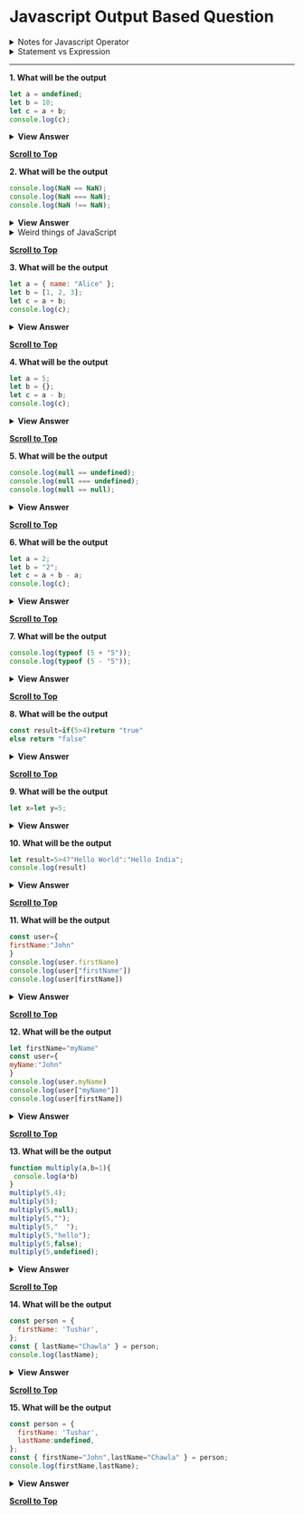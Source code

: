 # Javascript Output Based Question

<details>
 <summary>Notes for Javascript Operator </summary>
 <ul>
  
  **<li>if undefined tries to convert itself into number then it will converted into NaN(Not a number).</li>**
  **<li>If we do comparison of NaN with anyone then we will get false everytime.(EVEN IF WE DO COMPARISON OF NAN WITH NAN , WE WILL GET FALSE )</li>**
  **<li>if any of operand is object or array then they will be converted into primitive(number or string)</li>**  
 **<li> arithmetic + operator </li>**
 
<ul>
  <li>if any of the operand is string then the + operator will concatenate both the operands.</li>
  <li>else the addition will be done and for this the operand will be first converted into numbers and then addition will take place.</li>
</ul>

**<li>arithmetic - operator</li>**
<ul>
  <li>In JavaScript, when the subtraction operator - is used, the operands are converted to numbers before performing the subtraction</li>
</ul>

**<li>Comparison > operator or Comparions < operator</li>**

<ul>
  <li> For > operator Both the operands will be converted into numbers in this case and then comparison of greater than or less than will take plac</li>
</ul>

**<li>Comparison === operator</li>**

<ul>
  <li>It does not do any type conversion and only give true if both the data type and value of operands is same.</li>
  <li>And there is no special case for null and undefined but it was there in == operator.</li>
  <li>/null === null(true) undefined === undefined(true) null === undefined(false)</li>
</ul>

**<li>Comparison == operator</li>**

<ul>
<!--   <li>The == operator tries to make both the operands of same type if they are not of same type  i.e number type and then do compaison.</li>
  <li>But null and undefined are two operands which will never be converted into numbers in == operator.</li>
  <li>null==null , null==undefined , undefined == undefined (These are the true cases for null and undefined)</li> -->
 
 1. If the types are the same:If both operands are of the same type, == simply checks for equality without any type conversion.
Example: "5" == "5" is true, and 5 == 5 is true.

2. If one operand is null and the other is undefined:
JavaScript treats null and undefined as equal.
So null == undefined is true, but they are not coerced to any other type.
Example: null == undefined → true.

3. If one operand is a number and the other is a string:
JavaScript converts the string to a number and then performs the comparison.
Example: 5 == "5" → true because "5" is converted to 5.

4. If one operand is a boolean:
JavaScript converts the boolean to a number (true to 1 and false to 0) and then performs the comparison.
Example: true == 1 → true because true is converted to 1.

5. If one operand is an object and the other is a primitive (number, string, etc.):
JavaScript attempts to convert the object to a primitive using the object’s .valueOf() or .toString() methods.
After converting the object to a primitive, JavaScript applies the comparison.
Example: [1] == 1 → true because [1] is converted to "1", which then converts to 1.

6. Special Case for NaN:
NaN is never equal to anything, including itself.
Example: NaN == NaN → false.
</ul>

</ul>
</details>

<details>
 <summary>Statement vs Expression</summary>
 <ul>
  <li>Expression:-We can store the result of Expression in a variable.example:-Ternary operator,Function Expression,Function Calling,Operator based expressions ,Array forEach Loop.</li>
  <li>Statement:-We can not store the result of Statement in a variable and if we try to do this we will get Error.examples:-IfElse statement,for loop,Switch,Vairable Declaration.</li>
 </ul>
</details>
 

---
**1. What will be the output**
```js
let a = undefined;
let b = 10;
let c = a + b;
console.log(c);
```

<details>
<summary><b>View Answer</b></summary>
<ul>	
<li><b>Output</b> : NaN</li>
<li><b>Reason</b> : The output is NaN because adding undefined and 10 results in NaN</li>
</ul>
</details>

**[Scroll to Top](#Javascript-Output-Based-Question)**

**2. What will be the output**
```js
console.log(NaN == NaN);
console.log(NaN === NaN);
console.log(NaN !== NaN);
```

<details>
<summary><b>View Answer</b></summary>
<ul>	
<li><b>Output</b> : false,false,false</li>
<li><b>Reason</b> : All comparisons involving NaN return false.</li>
</ul>
</details>

<details>
 <summary>Weird things of JavaScript</summary>
 <ul>
  <li>The Boolean converstion of string which has only spaces is true and type conversion of  empty string is false.But if these both strings are converted into numbers then they both are converted to 0. For the empty string it is obvious but for the string with spaces it is a weird thing that why did it gets converted to 0 </li>
 </ul>
</details>

**[Scroll to Top](#Javascript-Output-Based-Question)**

**3. What will be the output**
```js
let a = { name: "Alice" };
let b = [1, 2, 3];
let c = a + b;
console.log(c);
```

<details>
<summary><b>View Answer</b></summary>
<ul>	
<li><b>Output</b> : [object Object]1,2,3</li>
<li><b>Reason</b> : The object gets converted to "[object Object]", and the array gets converted to "1,2,3".</li>
</ul>
</details>

**[Scroll to Top](#Javascript-Output-Based-Question)**

**4. What will be the output**
```js
let a = 5;
let b = {};
let c = a - b;
console.log(c);
```

<details>
<summary><b>View Answer</b></summary>
<ul>	
<li><b>Output</b> : NaN</li>
<li><b>Reason</b> : The output is NaN because the object is converted to 0, resulting in 5 - 0, which is 5.</li>
</ul>
</details>

**[Scroll to Top](#Javascript-Output-Based-Question)**

**5. What will be the output**
```js
console.log(null == undefined);
console.log(null === undefined);
console.log(null == null);
```

<details>
<summary><b>View Answer</b></summary>
<ul>	
<li><b>Output</b> : true,false,true</li>
<li><b>Reason</b> : 
null == undefined is true because they are considered equal.
null === undefined is false because they are of different types.
null == null is true.
</li>
</ul>
</details>

**[Scroll to Top](#Javascript-Output-Based-Question)**

**6. What will be the output**
```js
let a = 2;
let b = "2";
let c = a + b - a;
console.log(c);
```

<details>
<summary><b>View Answer</b></summary>
<ul>	
<li><b>Output</b> : 20</li>
<li><b>Reason</b> : a + b becomes 2 + "2", resulting in "22" (string concatenation).
Then, "22" - a becomes "22" - 2, which coerces the string back to a number, yielding 20.
</li>
</ul>
</details>

**[Scroll to Top](#Javascript-Output-Based-Question)**

**7. What will be the output**
```js
console.log(typeof (5 + "5"));
console.log(typeof (5 - "5"));
```

<details>
<summary><b>View Answer</b></summary>
<ul>	
<li><b>Output</b> : string,number</li>
<li><b>Reason</b> :5 + "5" results in the string "55", so typeof is string.
5 - "5" coerces the string to a number, resulting in 0, so typeof is number.
</li>
</ul>
</details>

**[Scroll to Top](#Javascript-Output-Based-Question)**

**8. What will be the output**
```js
const result=if(5>4)return "true"
else return "false"
```

<details>
<summary><b>View Answer</b></summary>
<ul>	
<li><b>Output</b> : Syntax Error</li>
<li><b>Reason</b> If else is a statement and we cannot store the result of it in a variable and if we try to store its result we will get syntax error.
</li>
</ul>
</details>

**[Scroll to Top](#Javascript-Output-Based-Question)**

**9. What will be the output**
```js
let x=let y=5;
```

<details>
<summary><b>View Answer</b></summary>
<ul>	
<li><b>Output</b> : Syntax Error</li>
<li><b>Reason</b> Variable Declaration is a statement and we cannot store the result of it in a variable and if we try to store its result we will get syntax error.
</li>
</ul>
</details>

**10. What will be the output**
```js
let result=5>4?"Hello World":"Hello India";
console.log(result)
```

<details>
<summary><b>View Answer</b></summary>
<ul>	
<li><b>Output</b> : Hello World</li>
<li><b>Reason</b> Ternary operator is an expression and thus we can store the result of it in a variable and we wil get Hello World here as output.
</li>
</ul>
</details>

**[Scroll to Top](#Javascript-Output-Based-Question)**

**11. What will be the output**
```js
const user={
firstName:"John"
}
console.log(user.firstName)
console.log(user["firstName"])
console.log(user[firstName])
```

<details>
<summary><b>View Answer</b></summary>
<ul>	
<li><b>Output</b> : John,John,Reference Error</li>
<li><b>Reason</b> user[firstName] expression will look into the global scope for variable firstName and will not able to find any variable with name firstName and thus gives us error.
</li>
</ul>
</details>

**[Scroll to Top](#Javascript-Output-Based-Question)**

**12. What will be the output**
```js
let firstName="myName"
const user={
myName:"John"
}
console.log(user.myName)
console.log(user["myName"])
console.log(user[firstName])
```

<details>
<summary><b>View Answer</b></summary>
<ul>	
<li><b>Output</b> : John,John,John</li>
<li><b>Reason</b> user[firstName] expression will look into the global scope for variable firstName and will be succedd in finding variable with name firstName and thus replace the firstName variable with "myName" and then look into the user object for the key myName and then gives us its value.
</li>
</ul>
</details>

**[Scroll to Top](#Javascript-Output-Based-Question)**

**13. What will be the output**
```js
function multiply(a,b=1){
 console.log(a*b)
}
multiply(5,4);
multiply(5);
multiply(5,null);
multiply(5,"");
multiply(5,"  ");
multiply(5,"hello");
multiply(5,false);
multiply(5,undefined);
```

<details>
<summary><b>View Answer</b></summary>
<ul>	
<li><b>Output</b> : 20,5,0,0,0,NaN,0,5</li>
<li><b>Reason</b> The default value will only be taken if we pass undefined or if we didn't pass the argument.In other cases multiplication will happen after type conversion
</li>
</ul>
</details>

**[Scroll to Top](#Javascript-Output-Based-Question)**

**14. What will be the output**
```js
const person = {
  firstName: 'Tushar',
};
const { lastName="Chawla" } = person;
console.log(lastName);
```

<details>
<summary><b>View Answer</b></summary>
<ul>	
<li><b>Output</b> : Chawla</li>
<li><b>Reason</b> The lastName property is not defined in the person object and the destructuring syntax provides a default value ("Chawla") to be used when the property is missing.
</li>
</ul>
</details>

**[Scroll to Top](#Javascript-Output-Based-Question)**

**15. What will be the output**
```js
const person = {
  firstName: 'Tushar',
  lastName:undefined,
};
const { firstName="John",lastName="Chawla" } = person;
console.log(firstName,lastName);
```

<details>
<summary><b>View Answer</b></summary>
<ul>	
<li><b>Output</b> : Tushar,Chawla</li>
<li><b>Reason</b>  The `firstName` property in the `person` object has the value 'Tushar'. The default value "John" is ignored because it only applies when the property does not exist or is `undefined` and same reason for the lastName property.
</li>
</ul>
</details>

**[Scroll to Top](#Javascript-Output-Based-Question)**
